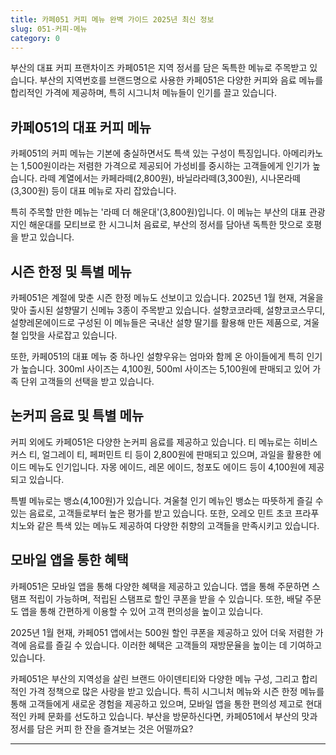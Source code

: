 ```yaml
---
title: 카페051 커피 메뉴 완벽 가이드 2025년 최신 정보
slug: 051-커피-메뉴
category: 0
---
```


부산의 대표 커피 프랜차이즈 카페051은 지역 정서를 담은 독특한 메뉴로 주목받고 있습니다. 부산의 지역번호를 브랜드명으로 사용한 카페051은 다양한 커피와 음료 메뉴를 합리적인 가격에 제공하며, 특히 시그니처 메뉴들이 인기를 끌고 있습니다.

## 카페051의 대표 커피 메뉴

카페051의 커피 메뉴는 기본에 충실하면서도 특색 있는 구성이 특징입니다. 아메리카노는 1,500원이라는 저렴한 가격으로 제공되어 가성비를 중시하는 고객들에게 인기가 높습니다. 라떼 계열에서는 카페라떼(2,800원), 바닐라라떼(3,300원), 시나몬라떼(3,300원) 등이 대표 메뉴로 자리 잡았습니다.

특히 주목할 만한 메뉴는 '라떼 더 해운대'(3,800원)입니다. 이 메뉴는 부산의 대표 관광지인 해운대를 모티브로 한 시그니처 음료로, 부산의 정서를 담아낸 독특한 맛으로 호평을 받고 있습니다.

## 시즌 한정 및 특별 메뉴

카페051은 계절에 맞춘 시즌 한정 메뉴도 선보이고 있습니다. 2025년 1월 현재, 겨울을 맞아 출시된 설향딸기 신메뉴 3종이 주목받고 있습니다. 설향코코라떼, 설향코코스무디, 설향레몬에이드로 구성된 이 메뉴들은 국내산 설향 딸기를 활용해 만든 제품으로, 겨울철 입맛을 사로잡고 있습니다.

또한, 카페051의 대표 메뉴 중 하나인 설향우유는 엄마와 함께 온 아이들에게 특히 인기가 높습니다. 300ml 사이즈는 4,100원, 500ml 사이즈는 5,100원에 판매되고 있어 가족 단위 고객들의 선택을 받고 있습니다.

## 논커피 음료 및 특별 메뉴

커피 외에도 카페051은 다양한 논커피 음료를 제공하고 있습니다. 티 메뉴로는 히비스커스 티, 얼그레이 티, 페퍼민트 티 등이 2,800원에 판매되고 있으며, 과일을 활용한 에이드 메뉴도 인기입니다. 자몽 에이드, 레몬 에이드, 청포도 에이드 등이 4,100원에 제공되고 있습니다.

특별 메뉴로는 뱅쇼(4,100원)가 있습니다. 겨울철 인기 메뉴인 뱅쇼는 따뜻하게 즐길 수 있는 음료로, 고객들로부터 높은 평가를 받고 있습니다. 또한, 오레오 민트 초코 프라푸치노와 같은 특색 있는 메뉴도 제공하여 다양한 취향의 고객들을 만족시키고 있습니다.

## 모바일 앱을 통한 혜택

카페051은 모바일 앱을 통해 다양한 혜택을 제공하고 있습니다. 앱을 통해 주문하면 스탬프 적립이 가능하며, 적립된 스탬프로 할인 쿠폰을 받을 수 있습니다. 또한, 배달 주문도 앱을 통해 간편하게 이용할 수 있어 고객 편의성을 높이고 있습니다.

2025년 1월 현재, 카페051 앱에서는 500원 할인 쿠폰을 제공하고 있어 더욱 저렴한 가격에 음료를 즐길 수 있습니다. 이러한 혜택은 고객들의 재방문율을 높이는 데 기여하고 있습니다.

카페051은 부산의 지역성을 살린 브랜드 아이덴티티와 다양한 메뉴 구성, 그리고 합리적인 가격 정책으로 많은 사랑을 받고 있습니다. 특히 시그니처 메뉴와 시즌 한정 메뉴를 통해 고객들에게 새로운 경험을 제공하고 있으며, 모바일 앱을 통한 편의성 제고로 현대적인 카페 문화를 선도하고 있습니다. 부산을 방문하신다면, 카페051에서 부산의 맛과 정서를 담은 커피 한 잔을 즐겨보는 것은 어떨까요?

---
